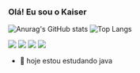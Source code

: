 ### Olá! Eu sou o Kaiser
![Anurag's GitHub stats](https://github-readme-stats.vercel.app/api?username=HenriqueVenturini&show_icons=true&theme=radical)
![Top Langs](https://github-readme-stats.vercel.app/api/top-langs/?username=HenriqueVenturini&layout=compact&theme=radical)

<div>
        <a href="mailto:kaiserdeveloper23@gmail.com" target="_blank"><img src="https://img.shields.io/badge/Gmail-D14836?style=for-the-badge&logo=gmail&logoColor=white"></a>
        <a href="https://www.instagram.com/eu_kkaiser/" target="_blank"><img src="https://img.shields.io/badge/Instagram-E4405F?style=for-the-badge&logo=instagram&logoColor=white" target="_blank"></a>
        <a href="https://wa.me/5511958317140" target="_blank"><img src="https://img.shields.io/badge/WhatsApp-25D366?style=for-the-badge&logo=whatsapp&logoColor=white" target="_blank"></a>
        <a href="https://www.linkedin.com/in/henrique-venturini-09427128b/" target="_blank"><img src="https://img.shields.io/badge/LinkedIn-0077B5?style=for-the-badge&logo=linkedin&logoColor=white" target="_blank"></a>
    </div>
    
- 🔭 hoje estou estudando java
